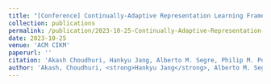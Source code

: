 ```yaml
---
title: "[Conference] Continually-Adaptive Representation Learning Framework for Time-Sensitive Healthcare Applications"
collection: publications
permalink: /publication/2023-10-25-Continually-Adaptive-Representation-Learning-Framework-for-Time-Sensitive-Healthcare-Applications
date: 2023-10-25
venue: 'ACM CIKM'
paperurl: ''
citation: 'Akash Choudhuri, Hankyu Jang, Alberto M. Segre, Philip M. Polgreen, Kishlay Jha, Bijaya Adhikari. &quot;Continually-Adaptive Representation Learning Framework for Time-Sensitive Healthcare Applications&quot; <i>To appear in ACM CIKM23.</i>' 
author: 'Akash, Choudhuri, <strong>Hankyu Jang</strong>, Alberto M. Segre, Philip M. Polgreen, Kishlay Jha, Bijaya Adhikari.'
---
```


